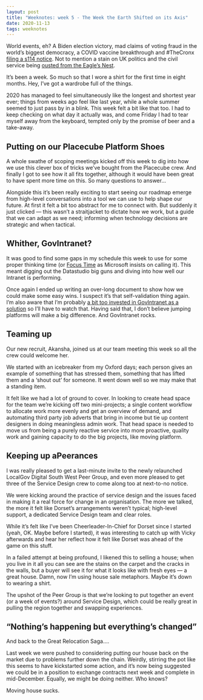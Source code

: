 ```yaml
---
layout: post
title: "Weeknotes: week 5 - The Week the Earth Shifted on its Axis"
date: 2020-11-13
tags: weeknotes
---
```


World events, eh? A Biden election victory, mad claims of voting fraud in the world’s biggest democracy, a COVID vaccine breakthrough and #TheCronx [filing a s114 notice](https://www.theguardian.com/society/2020/oct/29/croydon-council-on-verge-of-bankruptcy-after-risky-investments). Not to mention a stain on UK politics and the civil service being [ousted from the Eagle’s Nest](https://www.theguardian.com/politics/2020/nov/13/dominic-cummings-has-already-left-job-at-no-10-reports).

It’s been a week. So much so that I wore a shirt for the first time in eight months. Hey, I’ve got a wardrobe full of the things.

2020 has managed to feel simultaneously like the longest and shortest year ever; things from weeks ago feel like last year, while a whole summer seemed to just pass by in a blink. This week felt a bit like that too. I had to keep checking on what day it actually was, and come Friday I had to tear myself away from the keyboard, tempted only by the promise of beer and a take-away.

## Putting on our Placecube Platform Shoes

A whole swathe of scoping meetings kicked off this week to dig into how we use this clever box of tricks we’ve bought from the Placecube crew. And finally I got to see how it all fits together, although it would have been great to have spent more time on this. So many questions to answer…

Alongside this it’s been really exciting to start seeing our roadmap emerge from high-level conversations into a tool we can use to help shape our future. At first it felt a bit too abstract for me to connect with. But suddenly it just clicked — this wasn’t a straitjacket to dictate how we work, but a guide that we can adapt as we need; informing when technology decisions are strategic and when tactical.

## Whither, GovIntranet?

It was good to find some gaps in my schedule this week to use for some proper thinking time (or [Focus Time](https://docs.microsoft.com/en-us/workplace-analytics/myanalytics/use/focus-plan) as Microsoft insists on calling it). This meant digging out the Datastudio big guns and diving into how well our Intranet is performing.

Once again I ended up writing an over-long document to show how we could make some easy wins. I suspect it’s that self-validation thing again. I’m also aware that I’m probably [a bit too invested in GovIntranet as a solution](/blog/2019/10/17/creating-a-new-intranet) so I’ll have to watch that. Having said that, I don’t believe jumping platforms will make a big difference. And GovIntranet rocks.

## Teaming up

Our new recruit, Akansha, joined us at our team meeting this week so all the crew could welcome her.

We started with an icebreaker from my Oxford days; each person gives an example of something that has stressed them, something that has lifted them and a ‘shout out’ for someone. It went down well so we may make that a standing item.

It felt like we had a lot of ground to cover. In looking to create head space for the team we’re kicking off two mini-projects; a single content workflow to allocate work more evenly and get an overview of demand, and automating third party job adverts that bring in income but tie up content designers in doing meaningless admin work. That head space is needed to move us from being a purely reactive service into more proactive, quality work and gaining capacity to do the big projects, like moving platform.

## Keeping up aPeerances

I was really pleased to get a last-minute invite to the newly relaunched LocalGov Digital South West Peer Group, and even more pleased to get three of the Service Design crew to come along too at next-to-no notice.

We were kicking around the practice of service design and the issues faced in making it a real force for change in an organisation. The more we talked, the more it felt like Dorset’s arrangements weren’t typical; high-level support, a dedicated Service Design team and clear roles.

While it’s felt like I’ve been Cheerleader-In-Chief for Dorset since I started (yeah, OK. Maybe before I started), it was interesting to catch up with Vicky afterwards and hear her reflect how it felt like Dorset was ahead of the game on this stuff.

In a failed attempt at being profound, I likened this to selling a house; when you live in it all you can see are the stains on the carpet and the cracks in the walls, but a buyer will see it for what it looks like with fresh eyes — a great house. Damn, now I’m using house sale metaphors. Maybe it’s down to wearing a shirt.

The upshot of the Peer Group is that we’re looking to put together an event (or a week of events?) around Service Design, which could be really great in pulling the region together and swapping experiences.

## “Nothing’s happening but everything’s changed”

And back to the Great Relocation Saga….

Last week we were pushed to considering putting our house back on the market due to problems further down the chain. Weirdly, stirring the pot like this seems to have kickstarted some action, and it’s now being suggested we could be in a position to exchange contracts next week and complete in mid-December. Equally, we might be doing neither. Who knows?

Moving house sucks.

